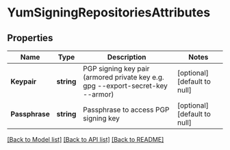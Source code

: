 # YumSigningRepositoriesAttributes

## Properties
Name | Type | Description | Notes
------------ | ------------- | ------------- | -------------
**Keypair** | **string** | PGP signing key pair (armored private key e.g. gpg --export-secret-key --armor) | [optional] [default to null]
**Passphrase** | **string** | Passphrase to access PGP signing key | [optional] [default to null]

[[Back to Model list]](../README.md#documentation-for-models) [[Back to API list]](../README.md#documentation-for-api-endpoints) [[Back to README]](../README.md)


